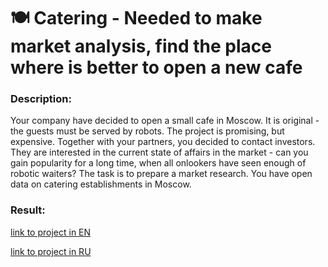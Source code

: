 # 🍽️ Catering - Needed to make market analysis, find the place where is better to open a new cafe

### Description:

Your company have decided to open a small cafe in Moscow. It is original - the guests must be served by robots. The project is promising, but expensive. Together with your partners, you decided to contact investors. They are interested in the current state of affairs in the market - can you gain popularity for a long time, when all onlookers have seen enough of robotic waiters? The task is to prepare a market research. You have open data on catering establishments in Moscow.

### Result:

[link to project in EN](https://nbviewer.jupyter.org/github/MakarovMcom/Yandex.Practicum/blob/main/7.%20E-commerce%20Project/E-commerce_Project_EN.ipynb)

[link to project in RU](https://nbviewer.jupyter.org/github/MakarovMcom/Yandex.Practicum/blob/main/7.%20E-commerce%20Project/E-commerce_Project_RU.ipynb)
